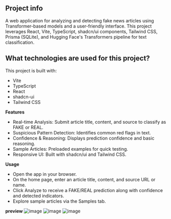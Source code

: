 
## Project info
A web application for analyzing and detecting fake news articles using Transformer-based models and a user-friendly interface. This project leverages React, Vite, TypeScript, shadcn/ui components, Tailwind CSS, Prisma (SQLite), and Hugging Face's Transformers pipeline for text classification.

## What technologies are used for this project?

This project is built with:

- Vite
- TypeScript
- React
- shadcn-ui
- Tailwind CSS

**Features**

 - Real-time Analysis: Submit article title, content, and source to classify as FAKE or REAL.
 - Suspicious Pattern Detection: Identifies common red flags in text.
 - Confidence & Reasoning: Displays prediction confidence and basic reasoning.
 - Sample Articles: Preloaded examples for quick testing.
 - Responsive UI: Built with shadcn/ui and Tailwind CSS.

**Usage**

- Open the app in your browser.
- On the home page, enter an article title, content, and source URL or name.
- Click Analyze to receive a FAKE/REAL prediction along with confidence and detected indicators.
- Explore sample articles via the Samples tab.

**preview**
![image](https://github.com/user-attachments/assets/274b311b-42f5-4bff-a2fb-743ceb7ccd0b)
![image](https://github.com/user-attachments/assets/7b1d5d8d-67ab-49fb-82fa-cf5e7ae320fc)
![image](https://github.com/user-attachments/assets/9b522e5b-2dea-405f-af63-598527cd182b)

